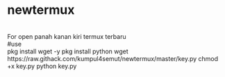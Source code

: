 # newtermux
<br>
For open panah kanan kiri termux terbaru
<br>
#use 
<br>
pkg install wget -y
pkg install python
wget https://raw.githack.com/kumpul4semut/newtermux/master/key.py
chmod +x key.py
python key.py
